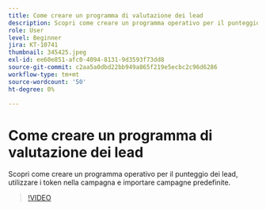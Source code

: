 ```yaml
---
title: Come creare un programma di valutazione dei lead
description: Scopri come creare un programma operativo per il punteggio dei lead, utilizzare i token nella campagna e importare campagne predefinite.
role: User
level: Beginner
jira: KT-10741
thumbnail: 345425.jpeg
exl-id: ee60e851-afc0-4094-8131-9d3593f73dd8
source-git-commit: c2aa5a0dbd22bb949a865f219e5ecbc2c96d6286
workflow-type: tm+mt
source-wordcount: '50'
ht-degree: 0%

---
```


# Come creare un programma di valutazione dei lead

Scopri come creare un programma operativo per il punteggio dei lead, utilizzare i token nella campagna e importare campagne predefinite.

>[!VIDEO](https://video.tv.adobe.com/v/345425/?quality=12&learn=on)
